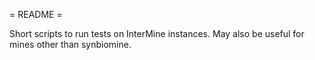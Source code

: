 = README =

Short scripts to run tests on InterMine instances.  May also be useful for mines other than synbiomine.
